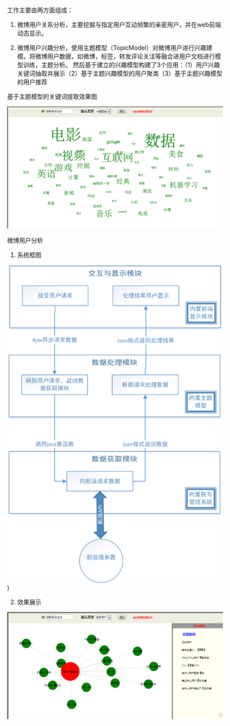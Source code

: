 工作主要由两方面组成：

1.	微博用户关系分析，主要挖掘与指定用户互动频繁的亲密用户，并在web前端动态显示。

2.	微博用户兴趣分析，使用主题模型（TopicModel）对微博用户进行兴趣建模。将微博用户数据，如微博，标签，转发评论关注等融合进用户文档进行模型训练，主题分析。
然后基于建立的兴趣模型构建了3个应用：（1）用户兴趣关键词抽取并展示（2）基于主题兴趣模型的用户聚类（3）基于主题兴趣模型的用户推荐


基于主题模型的关键词提取效果图

![image](https://github.com/Matrix8128/Source/raw/master/1111.png)


微博用户分析

1.	系统框图

![image](https://github.com/Matrix8128/Source/raw/master/2222.png))

2.	效果展示

![image](https://github.com/Matrix8128/Source/raw/master/3333.png)
